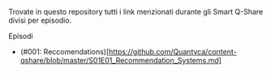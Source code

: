 Trovate in questo repository tutti i link menzionati durante gli Smart Q-Share divisi per episodio.

Episodi

- (#001: Reccomendations)[https://github.com/Quantyca/content-qshare/blob/master/S01E01_Recommendation_Systems.md]



